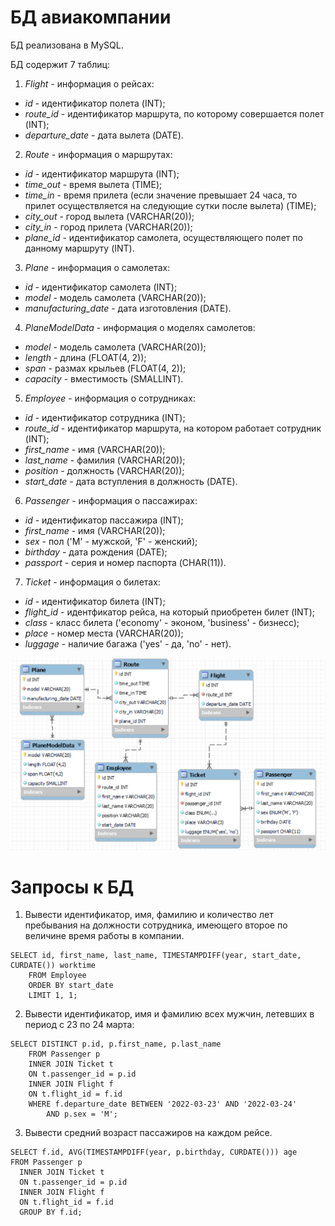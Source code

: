 # БД авиакомпании
БД реализована в MySQL.  

БД содержит 7 таблиц:
1) *Flight* - информация о рейсах:
  * *id* - идентификатор полета (INT);
  * *route_id* - идентификатор маршрута, по которому совершается полет (INT);
  * *departure_date* - дата вылета (DATE).
2) *Route* - информация о маршрутах:
  * *id* - идентификатор маршрута (INT);
  * *time_out* - время вылета (TIME);
  * *time_in* - время прилета (если значение превышает 24 часа, то прилет осуществляется на следующие сутки после вылета) (TIME);
  * *city_out* - город вылета (VARCHAR(20));
  * *city_in* - город прилета (VARCHAR(20));
  * *plane_id* - идентификатор самолета, осуществляющего полет по данному маршруту (INT).
3) *Plane* - информация о самолетах:
  * *id* - идентификатор самолета (INT);
  * *model* - модель самолета (VARCHAR(20));
  * *manufacturing_date* - дата изготовления (DATE).
4) *PlaneModelData* - информация о моделях самолетов:
  * *model* - модель самолета (VARCHAR(20));
  * *length* - длина (FLOAT(4, 2));
  * *span* - размах крыльев (FLOAT(4, 2));
  * *capacity* - вместимость (SMALLINT).
5) *Employee* - информация о сотрудниках:
  * *id* - идентификатор сотрудника (INT);
  * *route_id* - идентификатор маршрута, на котором работает сотрудник (INT);
  * *first_name* - имя (VARCHAR(20));
  * *last_name* - фамилия (VARCHAR(20));
  * *position* - должность (VARCHAR(20));
  * *start_date* - дата вступления в должность (DATE).
6) *Passenger* - информация о пассажирах:
  * *id* - идентификатор пассажира (INT);
  * *first_name* - имя (VARCHAR(20));
  * *sex* - пол ('M' - мужской, 'F' - женский);
  * *birthday* - дата рождения (DATE);
  * *passport* - серия и номер паспорта (CHAR(11)).
7) *Ticket* - информация о билетах:
  * *id* - идентификатор билета (INT);
  * *flight_id* - идентфикатор рейса, на который приобретен билет (INT);
  * *class* - класс билета ('economy' - эконом, 'business' - бизнесс);
  * *place* - номер места (VARCHAR(20));
  * *luggage* - наличие багажа ('yes' - да, 'no' - нет).
  
![](https://github.com/SoooSlooow/AirlineDatabase/blob/master/diagram.png)
  
# Запросы к БД
1) Вывести идентификатор, имя, фамилию и количество лет пребывания на должности сотрудника, имеющего второе по величине время работы в компании.
```mysql
SELECT id, first_name, last_name, TIMESTAMPDIFF(year, start_date, CURDATE()) worktime  
    FROM Employee  
    ORDER BY start_date  
    LIMIT 1, 1;  
```
2) Вывести идентификатор, имя и фамилию всех мужчин, летевших в период с 23 по 24 марта:
```mysql
SELECT DISTINCT p.id, p.first_name, p.last_name
    FROM Passenger p
    INNER JOIN Ticket t
    ON t.passenger_id = p.id
    INNER JOIN Flight f
    ON t.flight_id = f.id
    WHERE f.departure_date BETWEEN '2022-03-23' AND '2022-03-24'
        AND p.sex = 'M';
```
3) Вывести средний возраст пассажиров на каждом рейсе.
```mysql
SELECT f.id, AVG(TIMESTAMPDIFF(year, p.birthday, CURDATE())) age
FROM Passenger p
  INNER JOIN Ticket t
  ON t.passenger_id = p.id
  INNER JOIN Flight f
  ON t.flight_id = f.id
  GROUP BY f.id;
```

